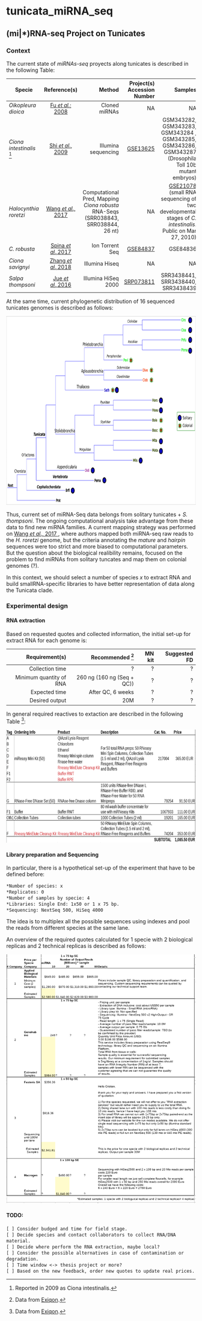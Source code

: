 # tunicata_miRNA_seq

## (mi|\*)RNA-seq Project on Tunicates

### Context

The current state of _miRNAs-seq_ proyects along tunicates is described in the
following Table:

| Specie   |   Reference(s)   | Method  | Project(s) Accession Number | Samples |
|----------|:----------------:|--------------------:|--------------------:|--------:|
| _Oikopleura dioica_ | [Fu _et al._; 2008](https://academic.oup.com/mbe/article/25/6/1067/1131173) | Cloned miRNAs|NA| NA|
| _Ciona intestinalis_ [^1] | [Shi _et al_., 2009](https://www.nature.com/articles/nsmb.1536) | Illumina sequencing |  [GSE13625](https://www.ncbi.nlm.nih.gov/geo/query/acc.cgi?acc=GSE13625)| GSM343282, GSM343283, GSM343284 , GSM343285, GSM343286, GSM343287 (Drosophila Toll 10b mutant embryos) |
| _Halocynthia roretzi_ | [Wang _et al_., 2017 ](https://bmcgenomics.biomedcentral.com/articles/10.1186/s12864-017-3707-5) | Computational Pred, Mapping _Ciona robusta_ RNA-Seqs (SRR038843, SRR038844, 26 nt) | NA | [GSE21078](https://www.ncbi.nlm.nih.gov/geo/query/acc.cgi?acc=GSM526915) (small RNA sequencing of two developmental stages of _C. intestinalis_. Public on Mar 27, 2010)|
|_C. robusta_| [Spina _et al_.,2017](http://dev.biologists.org/content/144/10/1787.long) | Ion Torrent Seq | [GSE84837](https://www.ncbi.nlm.nih.gov/geo/query/acc.cgi?acc=GSE84837) | GSE84836 |
| _Ciona savignyi_ | [Zhang _et al_.,2018](https://bmcgenomics.biomedcentral.com/articles/10.1186/s12864-018-4566-4)| Illumina Hiseq | NA | NA | 
| _Salpa thompsoni_ | [Jue _et al_.,2016](https://www.ncbi.nlm.nih.gov/pmc/articles/PMC5174732/pdf/evw215.pdf) | Illumina HiSeq 2000| [SRP073811](https://www.ncbi.nlm.nih.gov/Traces/study/?uids=2470099%2C2470098%2C2470097) | SRR3438441, SRR3438440, SRR3438439 |   

[^1]: Reported in 2009 as Ciona intestinalis.

At the same time, current phylogenetic distribution of 16 sequenced tunicates genomes is described as follows:
<p align="center">
  <img width="860" height="500" src="https://github.com/cavelandiah/tunicata_miRNA_seq/blob/master/Figures/treeTunicata.png?raw=true">
</p>

Thus, current set of miRNA-Seq data belongs from solitary tunicates + _S. thompsoni_. The ongoing computational analysis take advantage from these data to find new miRNA families. A current mapping strategy was performed on [Wang _et al_., 2017 ](https://bmcgenomics.biomedcentral.com/articles/10.1186/s12864-017-3707-5), where authors mapped both miRNA-seq raw reads to the _H. roretzi_ genome, but the criteria annotating the _mature_ and _hairpin_ sequences were too strict and more biased to computational parameters. But the question about the biological realibility remains, focused on the problem to find miRNAs from solitary tuncates and map them on colonial genomes (?).

In this context, we should select a number of species _x_ to extract RNA and build smallRNA-specific libraries to have better representation of data along the Tunicata clade. 

### Experimental design


#### RNA extraction
Based on requested quotes and collected information, the initial set-up for extract RNA for each genome is:

|Requirement(s)|Recommended [^2] |MN kit|Suggested FD|
|-------------:|----------:|-----:|-----------:|
| Collection time | ? | ? | ? |
| Minimum quantity of RNA | 260 ng (160 ng (Seq + QC))| ? | ? |
| Expected time | After QC, 6 weeks | ? | ? |
| Desired output | 20M | ? | ? |

In general required reactives to extaction are described in the following Table [^2]:
<p align="center">
  <img width="560" height="300" src="https://github.com/cavelandiah/tunicata_miRNA_seq/blob/master/Figures/lysysprices.png?raw=true">
</p>

[^2]: Data from [Exiqon](http://www.exiqon.com/small-rna-ngs).

#### Library preparation and Sequencing

In particular, there is a hypothetical set-up of the experiment that have to be defined before:
	
	*Number of species: x
	*Replicates: 0
	*Number of samples by specie: 4
	*Libraries: Single End: 1x50 or 1 x 75 bp.
	*Sequencing: NextSeq 500, HiSeq 4000

The idea is to multiplex all the possible sequences using indexes and pool the reads from different species at the same lane. 


An overview of the required quotes calculated for 1 specie with 2 biological replicas and 2 technical replicas is described as follows:

<p align="center">
  <img width="510" height="660" src="https://github.com/cavelandiah/tunicata_miRNA_seq/blob/master/Figures/quoteSeqsmiRNAs.png?raw=true">
</p>

#### TODO:
	[ ] Consider budged and time for field stage.
	[ ] Decide species and contact collaborators to collect RNA/DNA material.
	[ ] Decide where perform the RNA extraction, maybe local?
	[ ] Consider the possible alternatives in case of contamination or degradation.
	[ ] Time window <-> thesis project or more?
	[ ] Based on the new feedback, order new quotes to update real prices.
